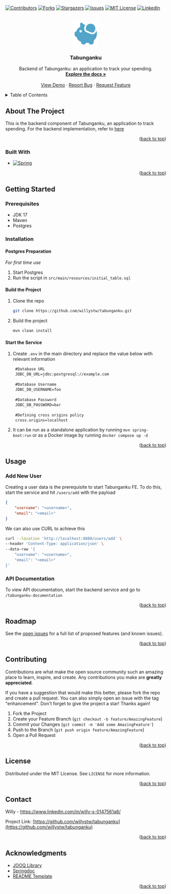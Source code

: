 <!-- Improved compatibility of back to top link: See: https://github.com/othneildrew/Best-README-Template/pull/73 -->
<a name="readme-top"></a>
<!--
*** Thanks for checking out the Best-README-Template. If you have a suggestion
*** that would make this better, please fork the repo and create a pull request
*** or simply open an issue with the tag "enhancement".
*** Don't forget to give the project a star!
*** Thanks again! Now go create something AMAZING! :D
-->



<!-- PROJECT SHIELDS -->
<!--
*** I'm using markdown "reference style" links for readability.
*** Reference links are enclosed in brackets [ ] instead of parentheses ( ).
*** See the bottom of this document for the declaration of the reference variables
*** for contributors-url, forks-url, etc. This is an optional, concise syntax you may use.
*** https://www.markdownguide.org/basic-syntax/#reference-style-links
-->
[![Contributors][contributors-shield]][contributors-url]
[![Forks][forks-shield]][forks-url]
[![Stargazers][stars-shield]][stars-url]
[![Issues][issues-shield]][issues-url]
[![MIT License][license-shield]][license-url]
[![LinkedIn][linkedin-shield]][linkedin-url]



<!-- PROJECT LOGO -->
<br />
<div align="center">
  <a href="https://github.com/willystw/tabunganku">
    <img src="docs/images/logo.png" alt="Logo" width="80" height="80">
  </a>

<h3 align="center">Tabunganku</h3>

  <p align="center">
    Backend of Tabunganku: an application to track your spending.
    <br />
    <a href="https://github.com/willystw/tabunganku"><strong>Explore the docs »</strong></a>
    <br />
    <br />
    <a href="https://github.com/willystw/tabunganku">View Demo</a>
    ·
    <a href="https://github.com/willystw/tabunganku/issues">Report Bug</a>
    ·
    <a href="https://github.com/willystw/tabunganku/issues">Request Feature</a>
  </p>
</div>



<!-- TABLE OF CONTENTS -->
<details>
  <summary>Table of Contents</summary>
  <ol>
    <li>
      <a href="#about-the-project">About The Project</a>
      <ul>
        <li><a href="#built-with">Built With</a></li>
      </ul>
    </li>
    <li>
      <a href="#getting-started">Getting Started</a>
      <ul>
        <li><a href="#prerequisites">Prerequisites</a></li>
        <li><a href="#installation">Installation</a></li>
      </ul>
    </li>
    <li><a href="#usage">Usage</a></li>
    <li><a href="#roadmap">Roadmap</a></li>
    <li><a href="#contributing">Contributing</a></li>
    <li><a href="#license">License</a></li>
    <li><a href="#contact">Contact</a></li>
    <li><a href="#acknowledgments">Acknowledgments</a></li>
  </ol>
</details>

<!-- ABOUT THE PROJECT -->
## About The Project
This is the backend component of Tabunganku, an application to track spending. For the backend implementation, refer to [here][tabunganku-fe-url]

<p align="right">(<a href="#readme-top">back to top</a>)</p>

### Built With
* [![Spring][spring.io]][spring-url]

<p align="right">(<a href="#readme-top">back to top</a>)</p>



<!-- GETTING STARTED -->
## Getting Started

### Prerequisites

* JDK 17
* Maven
* Postgres

### Installation

#### Postgres Preparation
_For first time use_
1. Start Postgres
2. Run the script in `src/main/resources/initial_table.sql`
#### Build the Project

1. Clone the repo
   ```sh
   git clone https://github.com/willystw/tabunganku.git
   ```
2. Build the project
   ```sh
   mvn clean install
   ```
#### Start the Service

1. Create `.env` in the main directory and replace the value below with relevant information
   ```
    #Database URL
    JDBC_DB_URL=jdbc:postgresql://example.com
    
    #Database Username
    JDBC_DB_USERNAME=foo
    
    #Database Password
    JDBC_DB_PASSWORD=bar
    
    #Defining cross origins policy
    cross.origins=localhost
   ```
2. It can be run as a standalone application by running `mvn spring-boot:run` or as a Docker image by running `docker compose up -d`

<p align="right">(<a href="#readme-top">back to top</a>)</p>

<!-- USAGE EXAMPLES -->
## Usage
### Add New User
Creating a user data is the prerequisite to start Tabunganku FE. To do this, start the service and hit `/users/add` with the payload
```json 
{
    "username": "<username>",
    "email": "<email>"
}
```

We can also use CURL to achieve this
```sh
curl --location 'http://localhost:8080/users/add' \
--header 'Content-Type: application/json' \
--data-raw '{
    "username": "<username>",
    "email": "<email>"
}'
```
### API Documentation
To view API documentation, start the backend service and go to `/tabunganku-documentation`


<p align="right">(<a href="#readme-top">back to top</a>)</p>



<!-- ROADMAP -->
## Roadmap
See the [open issues](https://github.com/willystw/tabunganku/issues) for a full list of proposed features (and known issues).

<p align="right">(<a href="#readme-top">back to top</a>)</p>


<!-- CONTRIBUTING -->
## Contributing

Contributions are what make the open source community such an amazing place to learn, inspire, and create. Any contributions you make are **greatly appreciated**.

If you have a suggestion that would make this better, please fork the repo and create a pull request. You can also simply open an issue with the tag "enhancement".
Don't forget to give the project a star! Thanks again!

1. Fork the Project
2. Create your Feature Branch (`git checkout -b feature/AmazingFeature`)
3. Commit your Changes (`git commit -m 'Add some AmazingFeature'`)
4. Push to the Branch (`git push origin feature/AmazingFeature`)
5. Open a Pull Request

<p align="right">(<a href="#readme-top">back to top</a>)</p>



<!-- LICENSE -->
## License

Distributed under the MIT License. See `LICENSE` for more information.

<p align="right">(<a href="#readme-top">back to top</a>)</p>



<!-- CONTACT -->
## Contact

Willy - https://www.linkedin.com/in/willy-s-0147561a6/

Project Link: [https://github.com/willystw/tabunganku](https://github.com/willystw/tabunganku)

<p align="right">(<a href="#readme-top">back to top</a>)</p>



<!-- ACKNOWLEDGMENTS -->
## Acknowledgments

* [JOOQ Library](https://www.jooq.org/)
* [Springdoc](https://springdoc.org/)
* [README Template](https://github.com/othneildrew/Best-README-Template)

<p align="right">(<a href="#readme-top">back to top</a>)</p>



<!-- MARKDOWN LINKS & IMAGES -->
<!-- https://www.markdownguide.org/basic-syntax/#reference-style-links -->
[contributors-shield]: https://img.shields.io/github/contributors/willystw/tabunganku.svg?style=for-the-badge
[contributors-url]: https://github.com/willystw/tabunganku/graphs/contributors
[forks-shield]: https://img.shields.io/github/forks/willystw/tabunganku.svg?style=for-the-badge
[forks-url]: https://github.com/willystw/tabunganku/network/members
[stars-shield]: https://img.shields.io/github/stars/willystw/tabunganku.svg?style=for-the-badge
[stars-url]: https://github.com/willystw/tabunganku/stargazers
[issues-shield]: https://img.shields.io/github/issues/willystw/tabunganku.svg?style=for-the-badge
[issues-url]: https://github.com/willystw/tabunganku/issues
[license-shield]: https://img.shields.io/github/license/willystw/tabunganku.svg?style=for-the-badge
[license-url]: https://github.com/willystw/tabunganku/blob/master/LICENSE
[linkedin-shield]: https://img.shields.io/badge/-LinkedIn-black.svg?style=for-the-badge&logo=linkedin&colorB=555
[linkedin-url]: https://linkedin.com/in/willy-s-0147561a6
[product-screenshot]: images/screenshot.png
[Next.js]: https://img.shields.io/badge/next.js-000000?style=for-the-badge&logo=nextdotjs&logoColor=white
[Next-url]: https://nextjs.org/
[React.js]: https://img.shields.io/badge/React-20232A?style=for-the-badge&logo=react&logoColor=61DAFB
[React-url]: https://reactjs.org/
[Vue.js]: https://img.shields.io/badge/Vue.js-35495E?style=for-the-badge&logo=vuedotjs&logoColor=4FC08D
[Vue-url]: https://vuejs.org/
[Angular.io]: https://img.shields.io/badge/Angular-DD0031?style=for-the-badge&logo=angular&logoColor=white
[Angular-url]: https://angular.io/
[Svelte.dev]: https://img.shields.io/badge/Svelte-4A4A55?style=for-the-badge&logo=svelte&logoColor=FF3E00
[Svelte-url]: https://svelte.dev/
[Laravel.com]: https://img.shields.io/badge/Laravel-FF2D20?style=for-the-badge&logo=laravel&logoColor=white
[Laravel-url]: https://laravel.com
[Bootstrap.com]: https://img.shields.io/badge/Bootstrap-563D7C?style=for-the-badge&logo=bootstrap&logoColor=white
[Bootstrap-url]: https://getbootstrap.com
[JQuery.com]: https://img.shields.io/badge/jQuery-0769AD?style=for-the-badge&logo=jquery&logoColor=white
[JQuery-url]: https://jquery.com 
[spring.io]: https://img.shields.io/badge/Spring-6DB33F?style=for-the-badge&logo=spring&logoColor=white
[spring-url]: https://spring.io/
[tabunganku-fe-url]: https://github.com/willystw/tabunganku-fe